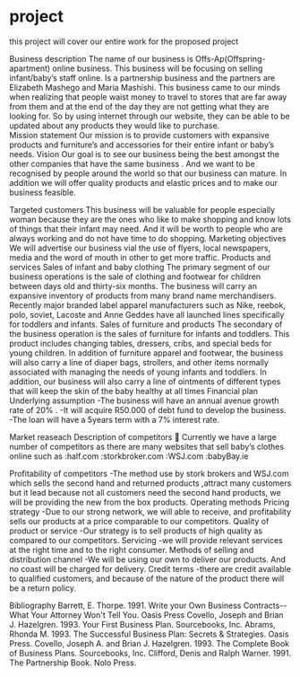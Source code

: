 project
=======

this project will cover our entire work for the proposed project

Business description
The name of our business is Offs-Ap(Offspring-apartment) online business. This business will be focusing on selling infant/baby’s staff online. Is a partnership business and the partners are Elizabeth Mashego and Maria Mashishi.
This business came to our minds when realizing that people waist money to travel to stores that are far away from them and at the end of the day they are not getting what they are looking for. So by using internet through our website, they can be able to be updated about any products they would like to purchase.   
Mission statement
Our mission is to provide customers with expansive products and furniture’s and accessories for their entire infant or baby’s needs.
Vision
Our goal is to see our business being the best amongst the other companies that have the same business .  And we want to be recognised by people around the world so that our business can mature. In addition we will offer quality products and elastic prices and to make our business feasible.

Targeted customers
This business will be valuable for people especially woman because they are the ones who like to make shopping and know lots of things that their infant may need. And it will be worth to people who are always working and do not have time to do shopping. 
Marketing objectives
We will advertise our business vial the use of flyers, local newspapers, media and the word of mouth in other to get more traffic.
Products and services
Sales of infant and baby clothing
The primary segment of our business operations is the sale of clothing and footwear for children between days old and thirty-six months. The business will carry an expansive inventory of products from many brand name merchandisers. Recently major branded label apparel manufacturers such as Nike, reebok, polo, soviet, Lacoste and Anne Geddes have all launched lines specifically for toddlers and infants.
Sales of furniture and products
The secondary of the business operation is the sales of furniture for infants and toddlers. This product includes changing tables, dressers, cribs, and special beds for young children. In addition of furniture apparel and footwear, the business will also carry a line of diaper bags, strollers, and other items normally associated with managing the needs of young infants and toddlers.
In addition, our business will also carry a line of ointments of different types that will keep the skin of the baby healthy at all times
Financial plan
Underlying assumption
-The business will have an annual avenue growth rate of 20% .
-It will acquire R50.000 of debt fund to develop the business.
-The loan will have a 5years term with a 7% interest rate.

Market reaseach
Description of competitors
  Currently we have a large number of competitors as there are many websites that sell baby’s clothes online such as :half.com
                                               :storkbroker.com
                                               :WSJ.com 
                                               :babyBay.ie
 
Profitability of competitors
-The method use by stork brokers and WSJ.com which sells the second hand and returned products ,attract many customers but it lead because not all customers need the second hand products, we will be providing the new from the box products. 
Operating methods
Pricing strategy
-Due to our strong network, we will able to receive, and profitability sells our products at a price comparable to our competitors.
Quality of product or service
-Our strategy is to sell products of high quality as compared to our competitors. 
Servicing
-we will provide relevant services at the right time and to the right consumer. 
Methods of selling and distribution channel
-We will be using our own to deliver our products. And no coast will be charged for delivery. 
Credit terms
-there are credit available to qualified customers, and because of the nature of the product there will be a return policy.


Bibliography
Barrett, E. Thorpe. 1991. Write your Own Business Contracts--What Your Attorney Won't Tell You. Oasis Press
 Covello, Joseph and Brian J. Hazelgren. 1993. Your First Business Plan. Sourcebooks, Inc. 
Abrams, Rhonda M. 1993. The Successful Business Plan: Secrets & Strategies. Oasis Press. 
Covello, Joseph A. and Brian J. Hazelgren. 1993. The Complete Book of Business Plans. Sourcebooks, Inc. 
Clifford, Denis and Ralph Warner. 1991. The Partnership Book. Nolo Press. 





